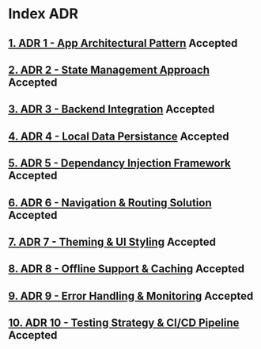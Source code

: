 # Index ADR
## [1. ADR 1 - App Architectural Pattern](https://github.com/mzkyann/ALP-Canteen/blob/main/docs/architecture/ADR001-AppArchitecturalPattern.md) Accepted
## [2. ADR 2 - State Management Approach](https://github.com/mzkyann/ALP-Canteen/blob/main/docs/architecture/ADR002-StateManagementApproach.md) Accepted
## [3. ADR 3 - Backend Integration](https://github.com/mzkyann/ALP-Canteen/blob/main/docs/architecture/ADR003-BackendIntegration.md) Accepted
## [4. ADR 4 - Local Data Persistance](https://github.com/mzkyann/ALP-Canteen/blob/main/docs/architecture/ADR004-LocalData.md) Accepted
## [5. ADR 5 - Dependancy Injection Framework](https://github.com/mzkyann/ALP-Canteen/blob/main/docs/architecture/ADR005-DependancyInject.md) Accepted
## [6. ADR 6 - Navigation & Routing Solution](https://github.com/mzkyann/ALP-Canteen/blob/main/docs/architecture/ADR006-Navigation%26RoutingSolution.md) Accepted
## [7. ADR 7 - Theming & UI Styling](https://github.com/mzkyann/ALP-Canteen/blob/main/docs/architecture/ADR007-Theming%26UIStyling.md) Accepted
## [8. ADR 8 - Offline Support & Caching](https://github.com/mzkyann/ALP-Canteen/blob/main/docs/architecture/ADR008-OfflineSupport%26Caching.md) Accepted
## [9. ADR 9 - Error Handling & Monitoring](https://github.com/mzkyann/ALP-Canteen/blob/main/docs/architecture/ADR009-ErrorHandling%26Monitoring.md) Accepted
## [10. ADR 10 - Testing Strategy & CI/CD Pipeline](https://github.com/mzkyann/ALP-Canteen/blob/main/docs/architecture/ADR010-TestingStrategy.md) Accepted
